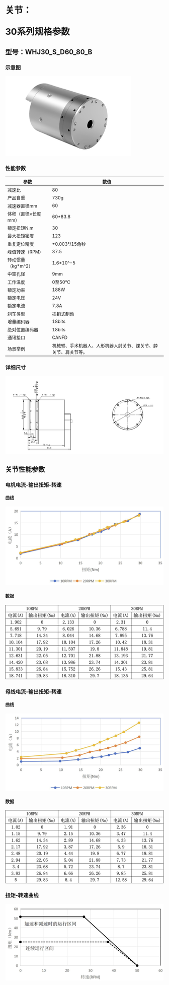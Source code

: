 # <p class="hidden">关节：</p>30系列规格参数

## 型号：WHJ30_S_D60_80_B

### 示意图

<div align="left"> <img src="../WHJ30/30-2.png" width = 400 /> </div>

### 性能参数

| 参数 | 数值 |
| --- | --- |
| 减速比 | 80 |
| 产品自重 | 730g |
| 减速器直径mm | 60 |
| 体积（直径×长度mm） | 60*83.8 |
| 额定扭矩N.m | 30 |
| 最大扭矩密度 | 123 |
| 重复定位精度 | ±0.003°/15角秒 |
| 峰值转速（RPM） | 37.5 |
| 转动惯量（kg*m^2） | 1.6*10^-5 |
| 中空孔径 | 9mm |
| 工作温度 | 0至50℃ |
| 额定功率 | 188W |
| 额定电压 | 24V |
| 额定电流 | 7.8A |
| 刹车类型 | 插销式制动 |
| 增量编码器 | 18bits |
| 绝对位置编码器 | 18bits |
| 通讯接口 | CANFD |
| 场景举例 | 机械臂、手术机器人、人形机器人肘关节、踝关节、脖关节、肩关节等。 |

### 详细尺寸

![alt text](<CleanShot 2024-08-21 at 18.17.31.png>)

## 关节性能参数

### 电机电流-输出扭矩-转速

#### 曲线

![alt text](<motorCurrent.png>)

#### 数据

![alt text](<motorCurrentData.png>)

### 母线电流-输出扭矩-转速

#### 曲线

![alt text](<busCurrent.png>)

#### 数据

![alt text](<busCurrentData.png>)

### 扭矩-转速曲线

![alt text](<torqueSpeed.png>)
